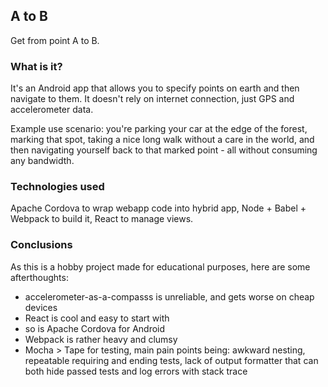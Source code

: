 ## A to B
Get from point A to B.

### What is it?
It's an Android app that allows you to specify points on earth and then navigate to them. It doesn't rely on internet connection, just GPS and accelerometer data.

Example use scenario: you're parking your car at the edge of the forest, marking that spot, taking a nice long walk without a care in the world, and then navigating yourself back to that marked point - all without consuming any bandwidth.

### Technologies used
Apache Cordova to wrap webapp code into hybrid app, Node + Babel + Webpack to build it, React to manage views.

### Conclusions
As this is a hobby project made for educational purposes, here are some afterthoughts:
* accelerometer-as-a-compasss is unreliable, and gets worse on cheap devices
* React is cool and easy to start with
* so is Apache Cordova for Android
* Webpack is rather heavy and clumsy
* Mocha > Tape for testing, main pain points being: awkward nesting, repeatable requiring and ending tests, lack of output formatter that can both hide passed tests and log errors with stack trace
